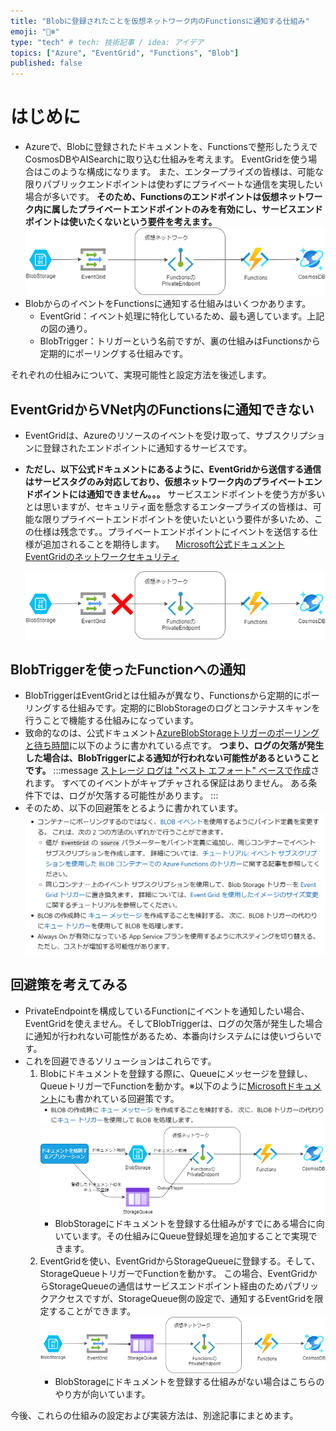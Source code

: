 ```yaml
---
title: "Blobに登録されたことを仮想ネットワーク内のFunctionsに通知する仕組み"
emoji: "🐻‍❄️"
type: "tech" # tech: 技術記事 / idea: アイデア
topics: ["Azure", "EventGrid", "Functions", "Blob"]
published: false
---
```


# はじめに

- Azureで、Blobに登録されたドキュメントを、Functionsで整形したうえでCosmosDBやAISearchに取り込む仕組みを考えます。
    EventGridを使う場合はこのような構成になります。
    また、エンタープライズの皆様は、可能な限りパブリックエンドポイントは使わずにプライベートな通信を実現したい場合が多いです。
    **そのため、Functionsのエンドポイントは仮想ネットワーク内に属したプライベートエンドポイントのみを有効にし、サービスエンドポイントは使いたくないという要件を考えます。**
    ![Blob→EventGrid→Functions→CosmosDB](/images/notsupported-eventgrid-to-privateendpoint/2024-01-13-11-53-38.png)
- BlobからのイベントをFunctionsに通知する仕組みはいくつかあります。
  - EventGrid：イベント処理に特化しているため、最も適しています。上記の図の通り。
  - BlobTrigger：トリガーという名前ですが、裏の仕組みはFunctionsから定期的にポーリングする仕組みです。

それぞれの仕組みについて、実現可能性と設定方法を後述します。

## EventGridからVNet内のFunctionsに通知できない

- EventGridは、Azureのリソースのイベントを受け取って、サブスクリプションに登録されたエンドポイントに通知するサービスです。
- **ただし、以下公式ドキュメントにあるように、EventGridから送信する通信はサービスタグのみ対応しており、仮想ネットワーク内のプライベートエンドポイントには通知できません。。。**
    サービスエンドポイントを使う方が多いとは思いますが、セキュリティ面を懸念するエンタープライズの皆様は、可能な限りプライベートエンドポイントを使いたいという要件が多いため、この仕様は残念です。。プライベートエンドポイントにイベントを送信する仕様が追加されることを期待します。
　[Microsoft公式ドキュメント EventGridのネットワークセキュリティ](https://learn.microsoft.com/ja-jp/azure/event-grid/network-security#service-tags)

    ![EventGridからVNet内のFunctionsに通知できない](/images/notsupported-eventgrid-to-privateendpoint/2024-01-13-12-10-17.png)

## BlobTriggerを使ったFunctionへの通知

- BlobTriggerはEventGridとは仕組みが異なり、Functionsから定期的にポーリングする仕組みです。定期的にBlobStorageのログとコンテナスキャンを行うことで機能する仕組みになっています。
- 致命的なのは、公式ドキュメント[AzureBlobStorageトリガーのポーリングと待ち時間](https://learn.microsoft.com/ja-jp/azure/azure-functions/functions-bindings-storage-blob-trigger?tabs=python-v2%2Cisolated-process%2Cnodejs-v4&pivots=programming-language-python#polling-and-latency)に以下のように書かれている点です。
    **つまり、ログの欠落が発生した場合は、BlobTriggerによる通知が行われない可能性があるということです。**
:::message
[ストレージ ログは "ベスト エフォート" ベースで作成](https://learn.microsoft.com/ja-jp/rest/api/storageservices/About-Storage-Analytics-Logging)されます。 すべてのイベントがキャプチャされる保証はありません。 ある条件下では、ログが欠落する可能性があります。
:::
- そのため、以下の回避策をとるように書かれています。
    ![回避策](/images/notsupported-eventgrid-to-privateendpoint/2024-01-13-12-30-30.png)

## 回避策を考えてみる

- PrivateEndpointを構成しているFunctionにイベントを通知したい場合、EventGridを使えません。そしてBlobTriggerは、ログの欠落が発生した場合に通知が行われない可能性があるため、本番向けシステムには使いづらいです。
- これを回避できるソリューションはこれらです。
  1. Blobにドキュメントを登録する際に、Queueにメッセージを登録し、QueueトリガーでFunctionを動かす。※以下のように[Microsoftドキュメント](https://learn.microsoft.com/ja-jp/rest/api/storageservices/About-Storage-Analytics-Logging)にも書かれている回避策です。![回避策 queue](/images/notsupported-eventgrid-to-privateendpoint/2024-01-13-12-35-09.png)
    ![queue-to-functions](/images/notsupported-eventgrid-to-privateendpoint/2024-01-13-12-45-27.png)
       - BlobStorageにドキュメントを登録する仕組みがすでにある場合に向いています。その仕組みにQueue登録処理を追加することで実現できます。
  2. EventGridを使い、EventGridからStorageQueueに登録する。そして、StorageQueueトリガーでFunctionを動かす。
    この場合、EventGridからStorageQueueの通信はサービスエンドポイント経由のためパブリックアクセスですが、StorageQueue側の設定で、通知するEventGridを限定することができます。
    ![eventGrid-queue-to-functions](/images/notsupported-eventgrid-to-privateendpoint/2024-01-13-12-54-06.png)
       - BlobStorageにドキュメントを登録する仕組みがない場合はこちらのやり方が向いています。

今後、これらの仕組みの設定および実装方法は、別途記事にまとめます。
